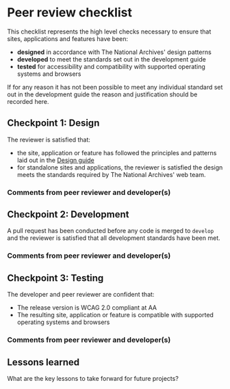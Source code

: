 # Peer review checklist

This checklist represents the high level checks necessary to ensure that sites, applications and features have been: 

* **designed** in accordance with The National Archives' design patterns
* **developed** to meet the standards set out in the development guide
* **tested** for accessibility and compatibility with supported operating systems and browsers

If for any reason it has not been possible to meet any individual standard set out in the development guide the reason and justification should be recorded here.

## Checkpoint 1: Design

The reviewer is satisfied that:

* the site, application or feature has followed the principles and patterns laid out in the [Design guide](http://designguide.livelb.nationalarchives.gov.uk/)
* for standalone sites and applications, the reviewer is satisfied the design meets the standards required by The National Archives' web team.

### Comments from peer reviewer and developer(s)

## Checkpoint 2: Development

A pull request has been conducted before any code is merged to `develop` and the reviewer is satisfied that all development standards have been met.

### Comments from peer reviewer and developer(s)

## Checkpoint 3: Testing

The developer and peer reviewer are confident that:

* The release version is WCAG 2.0 compliant at AA
* The resulting site, application or feature is compatible with supported operating systems and browsers

### Comments from peer reviewer and developer(s)

## Lessons learned

What are the key lessons to take forward for future projects?






